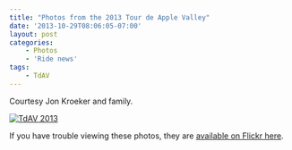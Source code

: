 ```yaml
---
title: "Photos from the 2013 Tour de Apple Valley"
date: '2013-10-29T08:06:05-07:00'
layout: post
categories:
    - Photos
    - 'Ride news'
tags:
    - TdAV
---
```


Courtesy Jon Kroeker and family.  
  
[![TdAV 2013](https://farm8.staticflickr.com/7430/10556941384_47196f699e_z.jpg)](https://www.flickr.com/photos/15848140@N02/albums/72157637088403813 "TdAV 2013")<script async="" charset="utf-8" src="//embedr.flickr.com/assets/client-code.js"></script>

If you have trouble viewing these photos, they are [available on Flickr here](https://flic.kr/s/aHsjLzhod6).